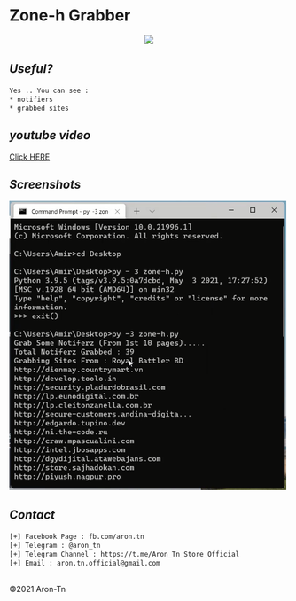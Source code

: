 # Zone-h Grabber
<p align="center">
  <img src="https://zone.kurd-h.org/images/ku-zone-h.gif" />
</p>

*Useful?*
----
```
Yes .. You can see : 
* notifiers
* grabbed sites
```

*youtube video*
----

<p>
 <a href="https://youtu.be/DmTZ04p07Qs">Click HERE</a>
</p>

*Screenshots*
----

<p>
  <img src="Untitled.png" width="500" />
</p>


*Contact*
----
```
[+] Facebook Page : fb.com/aron.tn
[+] Telegram : @aron_tn
[+] Telegram Channel : https://t.me/Aron_Tn_Store_Official
[+] Email : aron.tn.official@gmail.com
```

<br>©2021 Aron-Tn
